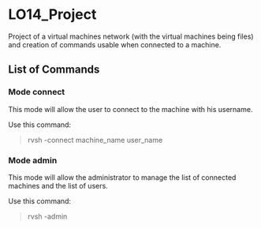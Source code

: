 # LO14_Project

Project of a virtual machines network (with the virtual machines being files) and creation of commands usable when connected to a machine.

## List of Commands

### Mode connect

This mode will allow the user to connect to the machine with his username.

Use this command:
>rvsh -connect machine_name user_name

### Mode admin

This mode will allow the administrator to manage the list of connected machines and the list of users.

Use this command:
>rvsh -admin